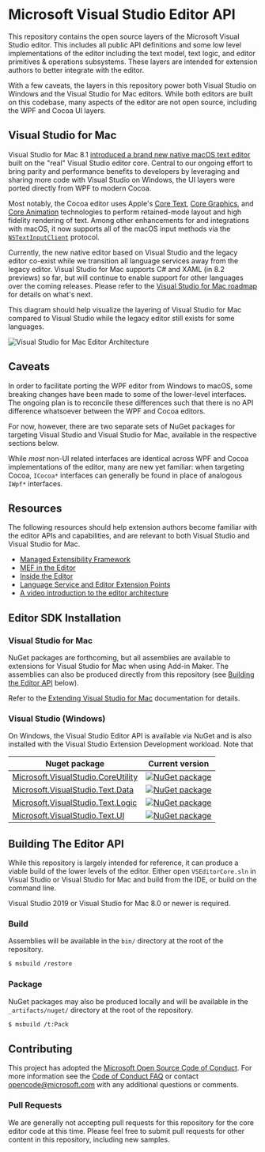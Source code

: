 # Microsoft Visual Studio Editor API

This repository contains the open source layers of the Microsoft Visual
Studio editor. This includes all public API definitions and some low level
implementations of the editor including the text model, text logic, and
editor primitives & operations subsystems. These layers are intended for
extension authors to better integrate with the editor.

With a few caveats, the layers in this repository power both Visual
Studio on Windows and the Visual Studio for Mac editors. While both editors
are built on this codebase, many aspects of the editor are not open source,
including the WPF and Cocoa UI layers.

## Visual Studio for Mac

Visual Studio for Mac 8.1 [introduced a brand new native macOS text editor](https://docs.microsoft.com/en-us/visualstudio/releasenotes/vs2019-mac-relnotes#---new-c-editor)
built on the "real" Visual Studio editor core. Central to our ongoing effort
to bring parity and performance benefits to developers by leveraging and
sharing more code with Visual Studio on Windows, the UI layers were ported
directly from WPF to modern Cocoa.

Most notably, the Cocoa editor uses Apple's
[Core Text](https://developer.apple.com/documentation/coretext),
[Core Graphics](https://developer.apple.com/documentation/coregraphics), and
[Core Animation](https://developer.apple.com/documentation/quartzcore)
technologies to perform retained-mode layout and high fidelity rendering of
text. Among other enhancements for and integrations with macOS, it
now supports all of the macOS input methods via the
[`NSTextInputClient`](https://developer.apple.com/documentation/appkit/nstextinputclient)
protocol.

Currently, the new native editor based on Visual Studio and the legacy editor
co-exist while we transition all language services away from the legacy
editor. Visual Studio for Mac supports C# and XAML (in 8.2 previews) so far,
but will continue to enable support for other languages over the coming
releases. Please refer to the
[Visual Studio for Mac roadmap](https://docs.microsoft.com/en-us/visualstudio/productinfo/mac-roadmap)
for details on what's next.

This diagram should help visualize the layering of Visual Studio for Mac
compared to Visual Studio while the legacy editor still exists for some
languages.

![Visual Studio for Mac Editor Architecture](https://docs.microsoft.com/en-us/visualstudio/mac/media/vs-editor-architecture.png)

## Caveats

In order to facilitate porting the WPF editor from Windows to macOS, some
breaking changes have been made to some of the lower-level interfaces. The
ongoing plan is to reconcile these differences such that there is no API
difference whatsoever between the WPF and Cocoa editors.

For now, however, there are two separate sets of NuGet packages for targeting
Visual Studio and Visual Studio for Mac, available in the respective sections
below.

While _most_ non-UI related interfaces are identical across WPF and Cocoa
implementations of the editor, many are new yet familiar: when targeting
Cocoa, `ICocoa*` interfaces can generally be found in place of analogous
`IWpf*` interfaces.

## Resources

The following resources should help extension authors become familiar with
the editor APIs and capabilities, and are relevant to both Visual Studio
and Visual Studio for Mac.

* [Managed Extensibility Framework](https://docs.microsoft.com/dotnet/framework/mef/index)
* [MEF in the Editor](https://docs.microsoft.com/visualstudio/extensibility/managed-extensibility-framework-in-the-editor)
* [Inside the Editor](https://docs.microsoft.com/visualstudio/extensibility/inside-the-editor)
* [Language Service and Editor Extension Points](https://docs.microsoft.com/visualstudio/extensibility/language-service-and-editor-extension-points)
* [A video introduction to the editor architecture](https://www.youtube.com/watch?v=PkYVztKjO9A)

## Editor SDK Installation

### Visual Studio for Mac

NuGet packages are forthcoming, but all assemblies are available to extensions
for Visual Studio for Mac when using Add-in Maker. The assemblies can also be
produced directly from this repository (see
[Building the Editor API](#build-the-editor-api) below).

Refer to the [Extending Visual Studio for Mac](https://docs.microsoft.com/en-us/visualstudio/mac/extending-visual-studio-mac) documentation for details.


### Visual Studio (Windows)

On Windows, the Visual Studio Editor API is available via NuGet and is also
installed with the Visual Studio Extension Development workload. Note that

| Nuget package | Current version |
| ------------- | ------------- |
| [Microsoft.VisualStudio.CoreUtility](https://www.nuget.org/packages/Microsoft.VisualStudio.CoreUtility) | [![NuGet package](https://img.shields.io/nuget/v/Microsoft.VisualStudio.CoreUtility.svg)](https://www.nuget.org/packages/Microsoft.VisualStudio.CoreUtility) |
| [Microsoft.VisualStudio.Text.Data](https://www.nuget.org/packages/Microsoft.VisualStudio.Text.Data) | [![NuGet package](https://img.shields.io/nuget/v/Microsoft.VisualStudio.Text.Data.svg)](https://www.nuget.org/packages/Microsoft.VisualStudio.Text.Data) |
| [Microsoft.VisualStudio.Text.Logic](https://www.nuget.org/packages/Microsoft.VisualStudio.Text.Logic) | [![NuGet package](https://img.shields.io/nuget/v/Microsoft.VisualStudio.Text.Logic.svg)](https://www.nuget.org/packages/Microsoft.VisualStudio.Text.Logic) |
| [Microsoft.VisualStudio.Text.UI](https://www.nuget.org/packages/Microsoft.VisualStudio.Text.UI) | [![NuGet package](https://img.shields.io/nuget/v/Microsoft.VisualStudio.Text.UI.svg)](https://www.nuget.org/packages/Microsoft.VisualStudio.Text.UI) |

## Building The Editor API

While this repository is largely intended for reference, it can produce a
viable build of the lower levels of the editor. Either open `VSEditorCore.sln`
in Visual Studio or Visual Studio for Mac and build from the IDE, or build
on the command line.

Visual Studio 2019 or Visual Studio for Mac 8.0 or newer is required.

### Build

Assemblies will be available in the `bin/` directory at the root of the
repository.

```bash
$ msbuild /restore
```

### Package

NuGet packages may also be produced locally and will be available in
the `_artifacts/nuget/` directory at the root of the repository.

```bash
$ msbuild /t:Pack
```

## Contributing

This project has adopted the
[Microsoft Open Source Code of Conduct](https://opensource.microsoft.com/codeofconduct/).
For more information see the
[Code of Conduct FAQ](https://opensource.microsoft.com/codeofconduct/faq/)
or contact [opencode@microsoft.com](mailto:opencode@microsoft.com) with any
additional questions or comments.

### Pull Requests

We are generally not accepting pull requests for this repository for the
core editor code at this time. Please feel free to submit pull requests for
other content in this repository, including new samples.